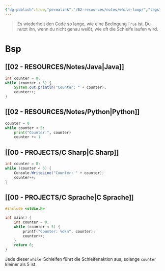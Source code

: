 ```yaml
---
{"dg-publish":true,"permalink":"/02-resources/notes/while-loop/","tags":["code"]}
---
```


>Es wiederholt den Code so lange, wie eine Bedingung `True` ist. 
>Du nutzt ihn, wenn du nicht genau weißt, wie oft die Schleife laufen wird.

# Bsp
## [[02 - RESOURCES/Notes/Java\|Java]]
```java
int counter = 0;
while (counter < 5) {
    System.out.println("Counter: " + counter);
    counter++;
}
```

## [[02 - RESOURCES/Notes/Python\|Python]]
```python
counter = 0
while counter < 5:
    print("Counter:", counter)
    counter += 1
```

## [[00 - PROJECTS/C Sharp\|C Sharp]]
```csharp
int counter = 0;
while (counter < 5) {
    Console.WriteLine("Counter: " + counter);
    counter++;
}
```

## [[00 - PROJECTS/C Sprache\|C Sprache]]
```c
#include <stdio.h>

int main() {
    int counter = 0;
    while (counter < 5) {
        printf("Counter: %d\n", counter);
        counter++;
    }
    return 0;
}
```

Jede dieser `while`-Schleifen führt die Schleifenaktion aus, solange `counter` kleiner als 5 ist.